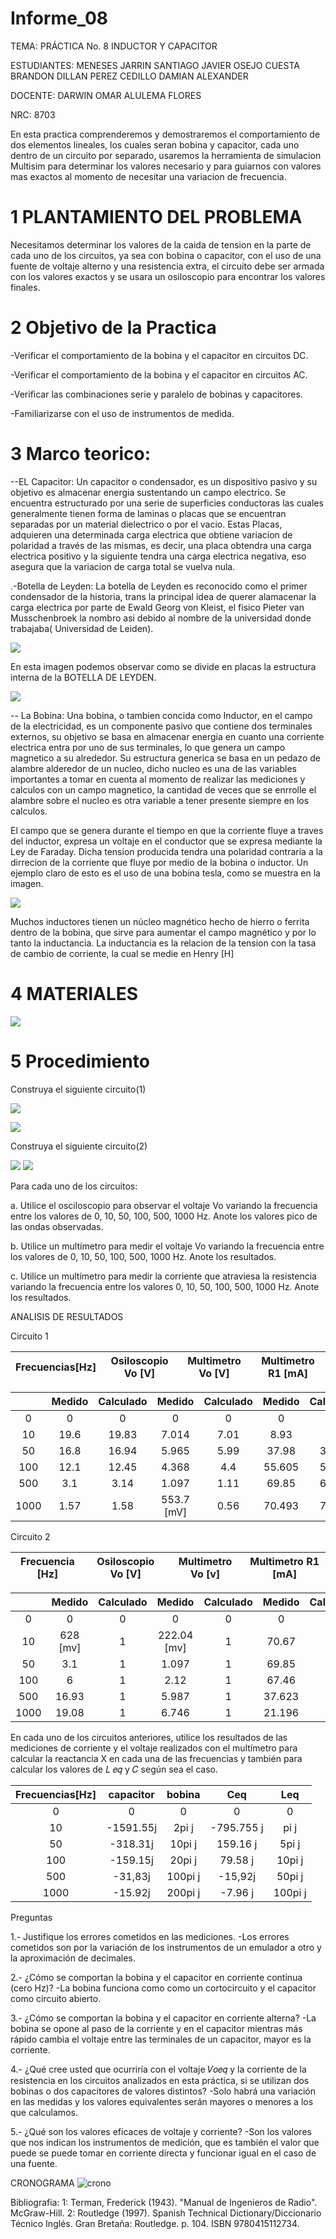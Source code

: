 # Informe_08
TEMA: PRÁCTICA No. 8 INDUCTOR Y CAPACITOR

ESTUDIANTES:  MENESES JARRIN SANTIAGO JAVIER OSEJO CUESTA BRANDON DILLAN PEREZ CEDILLO DAMIAN ALEXANDER 
    
DOCENTE: DARWIN OMAR ALULEMA FLORES 
 
NRC:  8703

En esta practica comprenderemos y demostraremos el comportamiento de dos elementos lineales, los cuales seran bobina y  capacitor, cada uno dentro de un circuito por separado, usaremos la herramienta de simulacion Multisim para determinar los valores necesario y para guiarnos con valores mas exactos al momento de necesitar una variacion de frecuencia.

# 1 PLANTAMIENTO DEL PROBLEMA

Necesitamos determinar los valores de la caida de tension en la parte de cada uno de los circuitos, ya sea con bobina o capacitor, con el uso de una fuente de voltaje alterno y una resistencia extra, el circuito debe ser armada con los valores exactos y se usara un osiloscopio para encontrar los valores finales.

# 2 Objetivo de la Practica
	
-Verificar el comportamiento de la bobina y el capacitor en circuitos DC.

-Verificar el comportamiento de la bobina y el capacitor en circuitos AC.

-Verificar las combinaciones serie y paralelo de bobinas y capacitores.

-Familiarizarse con el uso de instrumentos de medida.

# 3 Marco teorico:

--EL Capacitor:
Un capacitor o condensador, es un dispositivo pasivo y su objetivo es almacenar energia sustentando un campo electrico. Se encuentra estructurado por una serie de superficies conductoras las cuales generalmente tienen forma de laminas o placas que se encuentran separadas por un material dielectrico o por el vacio.
Estas Placas, adquieren una determinada carga electrica que obtiene variacion de polaridad a través de las mismas, es decir, una placa obtendra una carga electrica positivo y la siguiente tendra una carga electrica negativa, eso asegura que la variacion de carga total se vuelva nula.

.-Botella de Leyden:
La botella de Leyden es reconocido como el primer condensador de la historia, trans la principal idea de querer alamacenar la carga electrica por parte de Ewald Georg von Kleist, el fisico  Pieter van Musschenbroek la nombro asi debido al nombre de la universidad donde trabajaba( Universidad de Leiden).

![](https://github.com/Damian-A-Perez/Informe_08/blob/master/Img/Leydenjar.png)

En esta imagen podemos observar como se divide en placas la estructura interna de la BOTELLA DE LEYDEN.

![](https://github.com/Damian-A-Perez/Informe_08/blob/master/Img/Dissectible_Leyden_jar.png)

-- La Bobina:
Una bobina, o tambien concida como Inductor, en el campo de la electricidad, es un componente pasivo que contiene dos terminales externos, su objetivo se basa en almacenar energia en cuanto una corriente electrica entra por uno de sus terminales, lo que genera un campo magnetico a su alrededor.
Su estructura generica se basa en un pedazo de alambre alderedor de un nucleo, dicho nucleo es una de las variables importantes a tomar en cuenta al momento de realizar las mediciones y calculos con un campo magnetico, la cantidad de veces que se enrrolle el alambre sobre el nucleo es otra variable a tener presente siempre en los calculos.

El campo que se genera durante el tiempo en que la corriente fluye a traves del inductor, expresa un voltaje en el conductor que se expresa mediante la Ley de Faraday. Dicha tension producida tendra una polaridad contraria a la dirrecion de la corriente que fluye por medio de la bobina o inductor. 
Un ejemplo claro de esto es el uso de una bobina tesla, como se muestra en la imagen.

![](https://github.com/Damian-A-Perez/Informe_08/blob/master/Img/kit-bobina-tesla-nuevo-D_NQ_NP_714121-MLM20710432233_052016-F.jpg)

Muchos inductores tienen un núcleo magnético hecho de hierro o ferrita dentro de la bobina, que sirve para aumentar el campo magnético y por lo tanto la inductancia.
La inductancia es la relacion de la tension con la tasa de cambio de corriente, la cual se medie en Henry [H] 

# 4 MATERIALES

![](https://github.com/Damian-A-Perez/Informe_08/blob/master/Img/Anotaci%C3%B3n%202020-08-25%20202904.png)

# 5 Procedimiento

Construya el siguiente circuito(1)

![](https://github.com/Damian-A-Perez/Informe_08/blob/master/Img/2020-08-25%20(2).png)

![](https://github.com/Damian-A-Perez/Informe_08/blob/master/Img/7e2b15fc-b0c2-434c-ac39-b3d1e80b10bc.jpg)

Construya el siguiente circuito(2)

![](https://github.com/Damian-A-Perez/Informe_08/blob/master/Img/2020-08-25%20(4).png)
![](https://github.com/Damian-A-Perez/Informe_08/blob/master/Img/493c2209-8b24-45ad-8387-264a97caa84f.jpg)

Para cada uno de los circuitos:

a. Utilice el osciloscopio para observar el voltaje Vo variando la frecuencia entre los
valores de 0, 10, 50, 100, 500, 1000 Hz. Anote los valores pico de las ondas observadas.

b. Utilice un multímetro para medir el voltaje Vo variando la frecuencia entre los valores
de 0, 10, 50, 100, 500, 1000 Hz. Anote los resultados.

c. Utilice un multímetro para medir la corriente que atraviesa la resistencia variando la
frecuencia entre los valores 0, 10, 50, 100, 500, 1000 Hz. Anote los resultados.

ANALISIS DE RESULTADOS

Circuito 1

|Frecuencias[Hz] |Osiloscopio Vo [V] | Multimetro Vo [V]|Multimetro R1 [mA]|
|  :---:|  :---: | :---:  | :---: |

|  | Medido | Calculado  |Medido |Calculado |Medido|Calculado|
|  :---:|  :---: | :---:  | :---: |  :---:|  :---: | :---:  |
| 0     | 0      |0 |0       |0|   0      |0|
| 10    | 19.6|19.83 |7.014   |7.01|  8.93    |8.8|
| 50    | 16.8|16.94 |5.965   |5.99|37.98 |37.61|
| 100   |12.1 | 12.45 |4.368   |4.4|55.605 |55.32|
| 500    | 3.1| 3.14 |1.097   |1.11|69.85 |69.83|
| 1000  | 1.57|1.58 |553.7 [mV]|0.56|70.493 |70.48|

Circuito 2

 |  Frecuencia [Hz]|Osiloscopio Vo [V] | Multimetro Vo [v]|Multimetro R1 [mA]|
|  :---:|  :---: | :---: | :---: |

|  | Medido | Calculado  |Medido |Calculado |Medido|Calculado|
|  :---:|  :---:|  :---: | :---:  | :---: |  :---:|  :---: | 
| 0     | 0     | 0 |0   | 0 | 0   | 0|
| 10    | 628 [mv]| 1|222.04 [mv]| 1|  70.67 | 1|
| 50    | 3.1| 1 |  1.097 | 1| 69.85   | 1|
| 100   | 6    | 1|  2.12  | 1| 67.46   | 1|
| 500    | 16.93| 1|5.987   |1 |37.623 | 1|
| 1000  | 19.08  | 1 | 6.746  | 1| 21.196  | 1|



En cada uno de los circuitos anteriores, utilice los resultados de las mediciones de corriente y el voltaje realizados con el multímetro para calcular la reactancia X  en cada una de las frecuencias y también para calcular los valores de 𝐿 𝑒𝑞 y  𝐶 según sea el caso.

|Frecuencias[Hz] | capacitor | bobina | Ceq | Leq |
|  :---:|  :---: | :---: | :---: |:---: |
| 0     | 0      |0     | 0   |  0     |
| 10    | -1591.55j | 2pi j |  -795.755 j | pi j |
| 50    | -318.31j  |  10pi j | 159.16 j |  5pi j  |
| 100   | -159.15j |  20pi j  | 79.58 j  | 10pi j  |
| 500    | -31,83j| 100pi j  |-15,92j| 50pi j   |
| 1000  | -15.92j | 200pi j | -7.96 j |  100pi j  |


Preguntas

1.- Justifique los errores cometidos en las mediciones.
-Los errores cometidos son por la variación de los instrumentos de un emulador a otro y la aproximación de decimales.

2.- ¿Cómo se comportan la bobina y el capacitor en corriente continua (cero Hz)?
-La bobina funciona como como un cortocircuito y el capacitor como circuito abierto.

3.- ¿Cómo se comportan la bobina y el capacitor en corriente alterna?
-La bobina se opone al paso de la corriente y en el capacitor mientras más rápido cambia el voltaje entre las terminales de un capacitor, mayor es la corriente.

4.- ¿Qué cree usted que ocurriría con el voltaje 𝑉𝑜𝑒𝑞 y la corriente de la resistencia en los
circuitos analizados en esta práctica, si se utilizan dos bobinas o dos capacitores de valores
distintos?
-Solo habrá una variación en las medidas y los valores equivalentes serán mayores o menores a los que calculamos.

5.- ¿Qué son los valores eficaces de voltaje y corriente?
-Son los valores que nos indican los instrumentos de medición, que es también el valor que puede se puede tomar en corriente directa y funcionar igual en el caso de una fuente.

CRONOGRAMA
![crono](https://github.com/Damian-A-Perez/Informe_08/blob/master/Img/crono%20l8.png)

Bibliografia:
1: Terman, Frederick (1943). "Manual de Ingenieros de Radio". McGraw-Hill.
2:  Routledge (1997). Spanish Technical Dictionary/Diccionario Técnico Inglés. Gran Bretaña: Routledge. p. 104. ISBN 9780415112734. 

